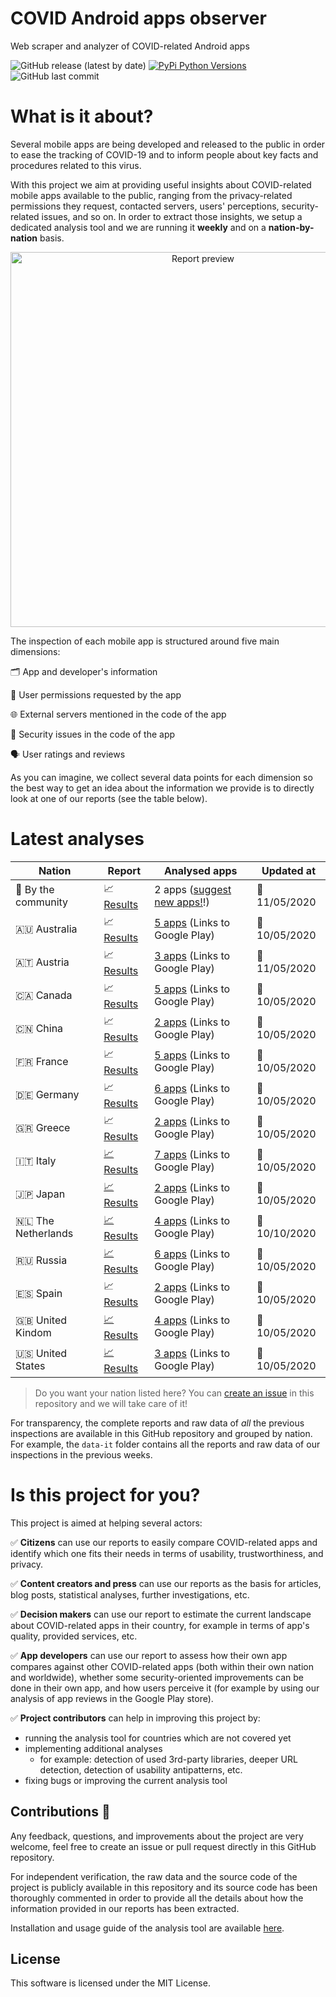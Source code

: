 # COVID Android apps observer
Web scraper and analyzer of COVID-related Android apps

![GitHub release (latest by date)](https://img.shields.io/github/v/release/iivanoo/covid-apps-observer)
[![PyPi Python Versions](https://img.shields.io/pypi/pyversions/yt2mp3.svg)](https://pypi.python.org/pypi/yt2mp3/)
![GitHub last commit](https://img.shields.io/github/last-commit/iivanoo/covid-apps-observer)

# What is it about?
Several mobile apps are being developed and released to the public in order to ease the tracking of COVID-19 and to inform people about key facts and procedures related to this virus.   

With this project we aim at providing useful insights about COVID-related mobile apps available to the public, ranging from the privacy-related permissions they request, contacted servers, users' perceptions, security-related issues, and so on. In order to extract those insights, we setup a dedicated analysis tool and we are running it **weekly** and on a **nation-by-nation** basis. 

<p align="center">
<img src="https://media.giphy.com/media/lOxJZCPqVvVTVH5q2d/giphy.gif" alt="Report preview" width="600"/>
</p>

The inspection of each mobile app is structured around five main dimensions:

:card_index_dividers: App and developer's information

:key: User permissions requested by the app

:globe_with_meridians: External servers mentioned in the code of the app

:closed_lock_with_key: Security issues in the code of the app

:speaking_head: User ratings and reviews

As you can imagine, we collect several data points for each dimension so the best way to get an idea about the information we provide is to directly look at one of our reports (see the table below).  

# Latest analyses

| **Nation** | **Report** | **Analysed apps** | **Updated at** | 
|-------------------------|-------------------------|-------------------------|-------------------------|
:rainbow: By the community | :chart_with_upwards_trend: [Results](data/data_community/reports/report_2020_5_11.md) | 2 apps ([suggest new apps!](https://github.com/iivanoo/covid-apps-observer/issues/new)!) | :calendar: 11/05/2020
:australia: Australia | :chart_with_upwards_trend: [Results](data/data_au/reports/report_2020_5_10.md) | [5 apps](https://play.google.com/store/search?q=covid&c=apps&gl=au) (Links to Google Play) | :calendar: 10/05/2020
:austria: Austria | :chart_with_upwards_trend: [Results](data/data_at/reports/report_2020_5_11.md) | [3 apps](https://play.google.com/store/search?q=covid&c=apps&gl=at) (Links to Google Play) | :calendar: 11/05/2020
:canada: Canada | :chart_with_upwards_trend: [Results](data/data_ca/reports/report_2020_5_10.md) | [5 apps](https://play.google.com/store/search?q=covid&c=apps&gl=ca) (Links to Google Play) | :calendar: 10/05/2020
:cn: China | :chart_with_upwards_trend: [Results](data/data_cn/reports/report_2020_5_10.md) | [2 apps](https://play.google.com/store/search?q=covid&c=apps&gl=cn) (Links to Google Play) | :calendar: 10/05/2020
:fr: France | :chart_with_upwards_trend: [Results](data/data_fr/reports/report_2020_5_10.md) | [5 apps](https://play.google.com/store/search?q=covid&c=apps&gl=fr) (Links to Google Play) | :calendar: 10/05/2020
:de: Germany | :chart_with_upwards_trend: [Results](data/data_de/reports/report_2020_5_10.md) | [6 apps](https://play.google.com/store/search?q=covid&c=apps&gl=de) (Links to Google Play) | :calendar: 10/05/2020
:greece: Greece | :chart_with_upwards_trend: [Results](data/data_gr/reports/report_2020_5_10.md) | [2 apps](https://play.google.com/store/search?q=covid&c=apps&gl=gr) (Links to Google Play) | :calendar: 10/05/2020
:it: Italy | [:chart_with_upwards_trend: Results](data/data_it/reports/report_2020_5_10.md) | [7 apps](https://play.google.com/store/search?q=covid&c=apps&gl=it) (Links to Google Play) | :calendar: 10/05/2020
:jp: Japan | [:chart_with_upwards_trend: Results](data/data_jp/reports/report_2020_5_10.md) | [2 apps](https://play.google.com/store/search?q=covid&c=apps&gl=jp) (Links to Google Play) | :calendar: 10/05/2020
:netherlands: The Netherlands | [:chart_with_upwards_trend: Results](data/data_nl/reports/report_2020_5_10.md) | [4 apps](https://play.google.com/store/search?q=covid&c=apps&gl=nl) (Links to Google Play) | :calendar: 10/10/2020
:ru: Russia | [:chart_with_upwards_trend: Results](data/data_ru/reports/report_2020_5_10.md) | [6 apps](https://play.google.com/store/search?q=covid&c=apps&gl=ru) (Links to Google Play) | :calendar: 10/05/2020
:es: Spain | :chart_with_upwards_trend: [Results](data/data_es/reports/report_2020_5_10.md) | [2 apps](https://play.google.com/store/search?q=covid&c=apps&gl=es) (Links to Google Play) | :calendar: 10/05/2020
:uk: United Kindom | [:chart_with_upwards_trend: Results](data/data_uk/reports/report_2020_5_10.md) | [4 apps](https://play.google.com/store/search?q=covid&c=apps&gl=uk) (Links to Google Play) | :calendar: 10/05/2020
:us: United States | [:chart_with_upwards_trend: Results](data/data_us/reports/report_2020_5_10.md) | [3 apps](https://play.google.com/store/search?q=covid&c=apps&gl=us) (Links to Google Play) | :calendar: 10/05/2020


> Do you want your nation listed here? You can [create an issue](https://github.com/iivanoo/covid-apps-observer/issues/new) in this repository and we will take care of it!

For transparency, the complete reports and raw data of _all_ the previous inspections are available in this GitHub repository and grouped by nation. For example, the ``data-it`` folder contains all the reports and raw data of our inspections in the previous weeks.

# Is this project for you?

This project is aimed at helping several actors:

:white_check_mark: **Citizens** can use our reports to easily compare COVID-related apps and identify which one fits their needs in terms of usability, trustworthiness, and privacy.

:white_check_mark: **Content creators and press** can use our reports as the basis for articles, blog posts, statistical analyses, further investigations, etc.

:white_check_mark: **Decision makers** can use our report to estimate the current landscape about COVID-related apps in their country, for example in terms of app's quality, provided services, etc.

:white_check_mark: **App developers** can use our report to assess how their own app compares against other COVID-related apps (both within their own nation and worldwide), whether some security-oriented improvements can be done in their own app, and how users perceive it (for example by using our analysis of app reviews in the Google Play store).

:white_check_mark: **Project contributors** can help in improving this project by:
  - running the analysis tool for countries which are not covered yet
  - implementing additional analyses
    * for example: detection of used 3rd-party libraries, deeper URL detection, detection of usability antipatterns, etc.
  - fixing bugs or improving the current analysis tool

## Contributions :rainbow:

Any feedback, questions, and improvements about the project are very welcome, feel free to create an issue or pull request directly in this GitHub repository. 

For independent verification, the raw data and the source code of the project is publicly available in this repository and its source code has been thoroughly commented in order to provide all the details about how the information provided in our reports has been extracted. 

Installation and usage guide of the analysis tool are available [here](code/).

## License

This software is licensed under the MIT License.

